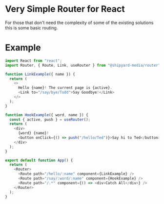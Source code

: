 # Very Simple Router for React

For those that don't need the complexity of some of the existing solutions this is some basic routing.

# Example

```javascript
import React from "react";
import Router, { Route, Link, useRouter } from "@shipyard-media/router";

function LinkExample({ name }) {
  return (
    <>
      Hello {name}! The current page is {active}.
      <Link to="/say/bye/Todd">Say Goodbye!</Link>
    </>
  );
}

function HookExample({ word, name }) {
  const { active, push } = useRouter();
  return (
    <div>
      {word} {name}!
      <button onClick={() => push("/hello/Ted")}>Say hi to Ted</button>
    </div>
  );
}

export default function App() {
  return (
    <Router>
      <Route path="/hello/:name" component={LinkExample} />
      <Route path="/say/:word/:name" component={HookExample} />
      <Route path="/.*" component={() => <div>Catch All</div>} />
    </Router>
  );
}
```
